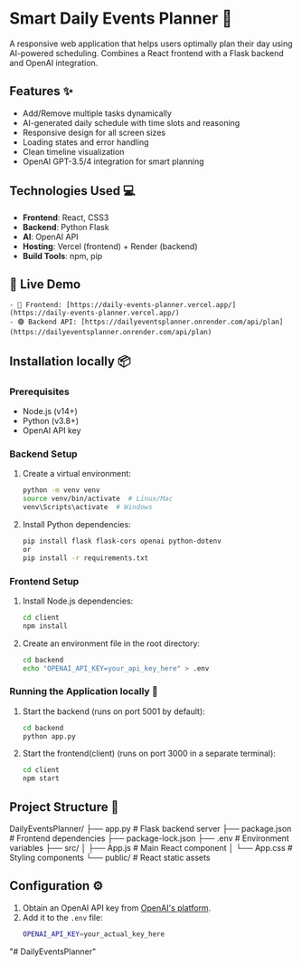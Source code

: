 # Smart Daily Events Planner 🚀

A responsive web application that helps users optimally plan their day using AI-powered scheduling. Combines a React frontend with a Flask backend and OpenAI integration.

## Features ✨
- Add/Remove multiple tasks dynamically
- AI-generated daily schedule with time slots and reasoning
- Responsive design for all screen sizes
- Loading states and error handling
- Clean timeline visualization
- OpenAI GPT-3.5/4 integration for smart planning

## Technologies Used 💻
- **Frontend**: React, CSS3
- **Backend**: Python Flask
- **AI**: OpenAI API
- **Hosting**: Vercel (frontend) + Render (backend)
- **Build Tools**: npm, pip

## 🚀 Live Demo

    - 🔵 Frontend: [https://daily-events-planner.vercel.app/](https://daily-events-planner.vercel.app/)
    - 🟣 Backend API: [https://dailyeventsplanner.onrender.com/api/plan](https://dailyeventsplanner.onrender.com/api/plan)


## Installation locally 📦

### Prerequisites
- Node.js (v14+)
- Python (v3.8+)
- OpenAI API key

### Backend Setup
1. Create a virtual environment:
    ```bash
    python -m venv venv
    source venv/bin/activate  # Linux/Mac
    venv\Scripts\activate  # Windows
    ```

2. Install Python dependencies:
    ```bash
    pip install flask flask-cors openai python-dotenv
    or
    pip install -r requirements.txt
    ```

### Frontend Setup
1. Install Node.js dependencies:
    ```bash
    cd client
    npm install
    ```

2. Create an environment file in the root directory:
    ```bash
    cd backend
    echo "OPENAI_API_KEY=your_api_key_here" > .env
    ```

### Running the Application locally 🏃
1. Start the backend (runs on port 5001 by default):
    ```bash
    cd backend
    python app.py
    ```

2. Start the frontend(client) (runs on port 3000 in a separate terminal):
    ```bash
    cd client
    npm start
    ```

## Project Structure 📂
DailyEventsPlanner/
├── app.py                 # Flask backend server
├── package.json           # Frontend dependencies
├── package-lock.json
├── .env                   # Environment variables
├── src/
│   ├── App.js             # Main React component
│   └── App.css            # Styling components
└── public/                # React static assets

## Configuration ⚙️

1. Obtain an OpenAI API key from [OpenAI's platform](https://platform.openai.com).
2. Add it to the `.env` file:
    ```bash
    OPENAI_API_KEY=your_actual_key_here
    ```

"# DailyEventsPlanner"
